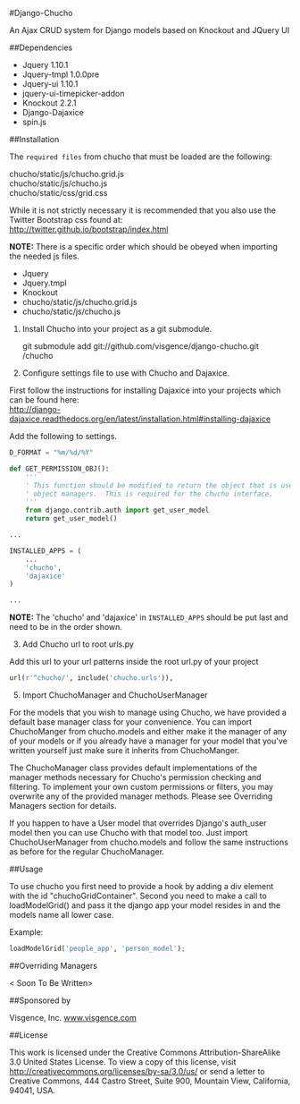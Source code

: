 #Django-Chucho

An Ajax CRUD system for Django models based on Knockout and JQuery UI


##Dependencies

- Jquery 1.10.1  
- Jquery-tmpl 1.0.0pre  
- Jquery-ui 1.10.1  
- jquery-ui-timepicker-addon  
- Knockout 2.2.1  
- Django-Dajaxice  
- spin.js  


##Installation

The `required files` from chucho that must be loaded are the following:

chucho/static/js/chucho.grid.js  
chucho/static/js/chucho.js  
chucho/static/css/grid.css  

While it is not strictly necessary it is recommended that you also use the Twitter Bootstrap css found at:  
http://twitter.github.io/bootstrap/index.html

**NOTE:** There is a specific order which should be obeyed when importing the needed js files.

- Jquery  
- Jquery.tmpl  
- Knockout  
- chucho/static/js/chucho.grid.js  
- chucho/static/js/chucho.js  

1) Install Chucho into your project as a git submodule.

    git submodule add git://github.com/visgence/django-chucho.git <your project root>/chucho

2) Configure settings file to use with Chucho and Dajaxice.
  
First follow the instructions for installing Dajaxice into your projects which can be found here:  
http://django-dajaxice.readthedocs.org/en/latest/installation.html#installing-dajaxice


Add the following to settings.
    
```python
D_FORMAT = "%m/%d/%Y"

def GET_PERMISSION_OBJ(): 
    '''
    ' This function should be modified to return the object that is used to verify permissions in the
    ' object managers.  This is required for the chucho interface.
    '''
    from django.contrib.auth import get_user_model
    return get_user_model()

...

INSTALLED_APPS = (
    ...
    'chucho',
    'dajaxice'
)

...

```

**NOTE:** The 'chucho' and 'dajaxice' in `INSTALLED_APPS` should be put last and need to be in the order shown.

3) Add Chucho url to root urls.py

Add this url to your url patterns inside the root url.py of your project  
```python
url(r'^chucho/', include('chucho.urls')),
```


5) Import ChuchoManager and ChuchoUserManager

For the models that you wish to manage using Chucho, we have provided a default base manager class for your convenience.
You can import ChuchoManger from chucho.models and either make it the manager of any of your models or if you already have a
manager for your model that you've written yourself just make sure it inherits from ChuchoManger.

The ChuchoManager class provides default implementations of the manager methods necessary for Chucho's permission checking
and filtering.  To implement your own custom permissions or filters, you may overwrite any of the provided manager methods.
Please see Overriding Managers section for details.

If you happen to have a User model that overrides Django's auth_user model then you can use Chucho with that model too.
Just import ChuchoUserManager from chucho.models and follow the same instructions as before for the regular ChuchoManager.


##Usage

To use chucho you first need to provide a hook by adding a div element with the id "chuchoGridContainer".
Second you need to make a call to loadModelGrid() and pass it the django app your model resides in and the models name 
all lower case.

Example:
```python
loadModelGrid('people_app', 'person_model'); 
```

##Overriding Managers

< Soon To Be Written>


##Sponsored by
    
Visgence, Inc. 
www.visgence.com


##License

This work is licensed under the Creative Commons Attribution-ShareAlike 3.0 United States License. To view a copy of 
this license, visit http://creativecommons.org/licenses/by-sa/3.0/us/ or send a letter to Creative Commons, 444 Castro 
Street, Suite 900, Mountain View, California, 94041, USA.

